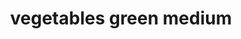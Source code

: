 ---
layout: guide
path: vegetables-green-medium
title: vegetables green medium
type: vegetables
food: green
doneness: medium
temp_c: 85
temp_f: 185
minimum: 0.05
best: 0.1
maximum: 0.3
---